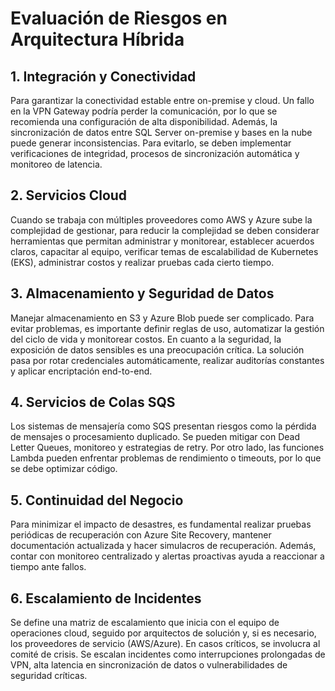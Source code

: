 # Evaluación de Riesgos en Arquitectura Híbrida

## 1. Integración y Conectividad

Para garantizar la conectividad estable entre on-premise y cloud. Un fallo en la VPN Gateway podría perder la comunicación, por lo que se recomienda una configuración de alta disponibilidad. Además, la sincronización de datos entre SQL Server on-premise y bases en la nube puede generar inconsistencias. Para evitarlo, se deben implementar verificaciones de integridad, procesos de sincronización automática y monitoreo de latencia.

## 2. Servicios Cloud

Cuando se trabaja con múltiples proveedores como AWS y Azure sube la complejidad de gestionar, para reducir la complejidad se deben considerar herramientas que permitan administrar y monitorear, establecer acuerdos claros, capacitar al equipo, verificar temas de escalabilidad de Kubernetes (EKS), administrar costos y realizar pruebas cada cierto tiempo.  

## 3. Almacenamiento y Seguridad de Datos

Manejar almacenamiento en S3 y Azure Blob puede ser complicado. Para evitar problemas, es importante definir reglas de uso, automatizar la gestión del ciclo de vida y monitorear costos. En cuanto a la seguridad, la exposición de datos sensibles es una preocupación crítica. La solución pasa por rotar credenciales automáticamente, realizar auditorías constantes y aplicar encriptación end-to-end.  

## 4. Servicios de Colas SQS

Los sistemas de mensajería como SQS presentan riesgos como la pérdida de mensajes o procesamiento duplicado. Se pueden mitigar con Dead Letter Queues, monitoreo y estrategias de retry. Por otro lado, las funciones Lambda pueden enfrentar problemas de rendimiento o timeouts, por lo que se debe optimizar código.

## 5. Continuidad del Negocio

Para minimizar el impacto de desastres, es fundamental realizar pruebas periódicas de recuperación con Azure Site Recovery, mantener documentación actualizada y hacer simulacros de recuperación. Además, contar con monitoreo centralizado y alertas proactivas ayuda a reaccionar a tiempo ante fallos.  

## 6. Escalamiento de Incidentes

Se define una matriz de escalamiento que inicia con el equipo de operaciones cloud, seguido por arquitectos de solución y, si es necesario, los proveedores de servicio (AWS/Azure). En casos críticos, se involucra al comité de crisis. Se escalan incidentes como interrupciones prolongadas de VPN, alta latencia en sincronización de datos o vulnerabilidades de seguridad críticas.  

